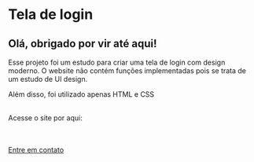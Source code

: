 # Tela de login

## Olá, obrigado por vir até aqui!
Esse projeto foi um estudo para criar uma tela de login com design moderno. O website não contém funções implementadas pois se trata de um estudo de UI design.
<br>
<p>Além disso, foi utilizado apenas HTML e CSS</p>
<br>
Acesse o site por aqui: 
<br>
<br>
<br>
<a href="mailto:dev.kauanhenrick@gmail.com" ><p>Entre em contato</p></a>
